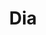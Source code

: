 ---
title: "Dia"
url: /ciudad-autonoma-de-buenos-aires/dia-avenida-directorio-2/
shop: Supermarkt
---